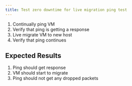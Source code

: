 ```yaml
---
title: Test zero downtime for live migration ping test	
---
```

1. Continually ping VM
1. Verify that ping is getting a response
1. Live migrate VM to new host
1. Verify that ping continues

## Expected Results
1. Ping should get response
1. VM should start to migrate
1. Ping should not get any dropped packets
